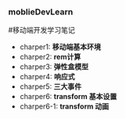 ### moblieDevLearn
#移动端开发学习笔记
* charper1: **移动端基本环境**
* charper2: **rem计算**
* charper3: **弹性盒模型**
* charper4: **响应式**
* charper5: **三大事件**
* charper6: **transform 基本设置**
* charper6-1: **transform 动画**
